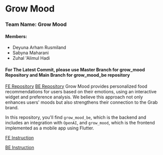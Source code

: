 # Grow Mood
### Team Name: Grow Mood
#### Members:
- Deyuna Arham Rusmiland
- Sabyna Maharani
- Zuhal 'Alimul Hadi

#### For The Latest Commit, please use Master Branch for grow_mood Repository and Main Branch for grow_mood_be repository

[FE Repository](https://github.com/sabynn/grow_mood)
[BE Repository](https://github.com/zuhalal/grow_mood_be)
Grow Mood provides personalized food recommendations for users based on their emotions, using an interactive widget and preference analysis. We believe this approach not only enhances users' moods but also strengthens their connection to the Grab brand.

In this repository, you'll find `grow_mood_be`, which is the backend and includes an integration with `OpenAI`, and `grow_mood`, which is the frontend implemented as a mobile app using Flutter.

[FE Instruction](https://github.com/sabynn/grow_mood/blob/master/README.md)

[BE Instruction](https://github.com/zuhalal/grow_mood_be/blob/main/README.md)
